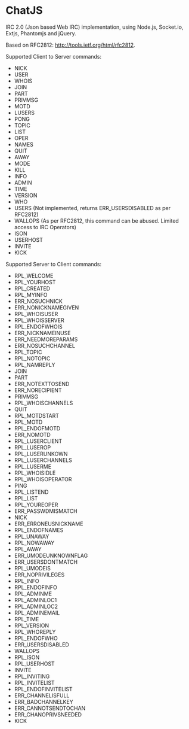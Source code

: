 ChatJS
======

IRC 2.0 (Json based Web IRC) implementation, using Node.js, Socket.io, Extjs, Phantomjs and jQuery.

Based on RFC2812: http://tools.ietf.org/html/rfc2812.

Supported Client to Server commands:

- NICK
- USER
- WHOIS
- JOIN
- PART
- PRIVMSG
- MOTD
- LUSERS
- PONG
- TOPIC
- LIST
- OPER
- NAMES
- QUIT
- AWAY
- MODE
- KILL
- INFO
- ADMIN
- TIME
- VERSION
- WHO
- USERS (Not implemented, returns ERR_USERSDISABLED as per RFC2812)
- WALLOPS (As per RFC2812, this command can be abused. Limited access to IRC Operators)
- ISON
- USERHOST
- INVITE
- KICK

Supported Server to Client commands:

- RPL_WELCOME
- RPL_YOURHOST
- RPL_CREATED
- RPL_MYINFO
- ERR_NOSUCHNICK
- ERR_NONICKNAMEGIVEN
- RPL_WHOISUSER
- RPL_WHOISSERVER
- RPL_ENDOFWHOIS
- ERR_NICKNAMEINUSE
- ERR_NEEDMOREPARAMS
- ERR_NOSUCHCHANNEL
- RPL_TOPIC
- RPL_NOTOPIC
- RPL_NAMREPLY
- JOIN
- PART
- ERR_NOTEXTTOSEND
- ERR_NORECIPIENT
- PRIVMSG
- RPL_WHOISCHANNELS
- QUIT
- RPL_MOTDSTART
- RPL_MOTD
- RPL_ENDOFMOTD
- ERR_NOMOTD
- RPL_LUSERCLIENT
- RPL_LUSEROP
- RPL_LUSERUNKOWN
- RPL_LUSERCHANNELS
- RPL_LUSERME
- RPL_WHOISIDLE
- RPL_WHOISOPERATOR
- PING
- RPL_LISTEND
- RPL_LIST
- RPL_YOUREOPER
- ERR_PASSWDMISMATCH
- NICK
- ERR_ERRONEUSNICKNAME
- RPL_ENDOFNAMES
- RPL_UNAWAY
- RPL_NOWAWAY
- RPL_AWAY
- ERR_UMODEUNKNOWNFLAG
- ERR_USERSDONTMATCH
- RPL_UMODEIS
- ERR_NOPRIVILEGES
- RPL_INFO
- RPL_ENDOFINFO
- RPL_ADMINME
- RPL_ADMINLOC1
- RPL_ADMINLOC2
- RPL_ADMINEMAIL
- RPL_TIME
- RPL_VERSION
- RPL_WHOREPLY
- RPL_ENDOFWHO
- ERR_USERSDISABLED
- WALLOPS
- RPL_ISON
- RPL_USERHOST
- INVITE
- RPL_INVITING
- RPL_INVITELIST
- RPL_ENDOFINVITELIST
- ERR_CHANNELISFULL
- ERR_BADCHANNELKEY
- ERR_CANNOTSENDTOCHAN
- ERR_CHANOPRIVSNEEDED
- KICK
